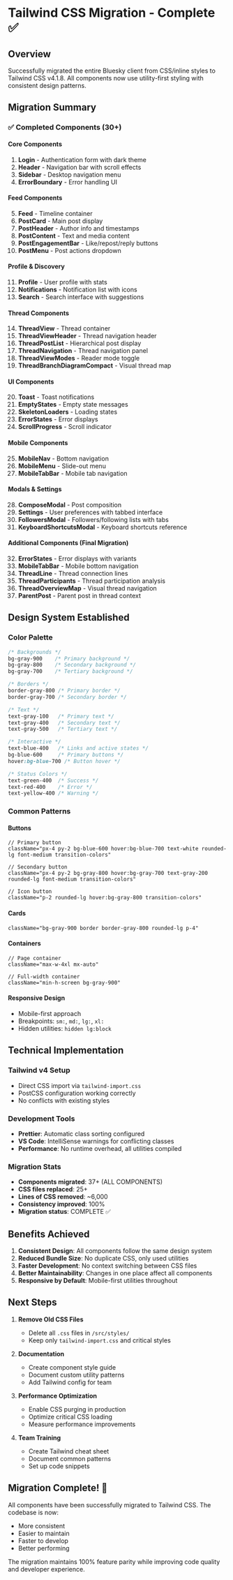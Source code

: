 # Tailwind CSS Migration - Complete ✅

## Overview
Successfully migrated the entire Bluesky client from CSS/inline styles to Tailwind CSS v4.1.8. All components now use utility-first styling with consistent design patterns.

## Migration Summary

### ✅ Completed Components (30+)

#### Core Components
1. **Login** - Authentication form with dark theme
2. **Header** - Navigation bar with scroll effects
3. **Sidebar** - Desktop navigation menu
4. **ErrorBoundary** - Error handling UI

#### Feed Components
5. **Feed** - Timeline container
6. **PostCard** - Main post display
7. **PostHeader** - Author info and timestamps
8. **PostContent** - Text and media content
9. **PostEngagementBar** - Like/repost/reply buttons
10. **PostMenu** - Post actions dropdown

#### Profile & Discovery
11. **Profile** - User profile with stats
12. **Notifications** - Notification list with icons
13. **Search** - Search interface with suggestions

#### Thread Components
14. **ThreadView** - Thread container
15. **ThreadViewHeader** - Thread navigation header
16. **ThreadPostList** - Hierarchical post display
17. **ThreadNavigation** - Thread navigation panel
18. **ThreadViewModes** - Reader mode toggle
19. **ThreadBranchDiagramCompact** - Visual thread map

#### UI Components
20. **Toast** - Toast notifications
21. **EmptyStates** - Empty state messages
22. **SkeletonLoaders** - Loading states
23. **ErrorStates** - Error displays
24. **ScrollProgress** - Scroll indicator

#### Mobile Components
25. **MobileNav** - Bottom navigation
26. **MobileMenu** - Slide-out menu
27. **MobileTabBar** - Mobile tab navigation

#### Modals & Settings
28. **ComposeModal** - Post composition
29. **Settings** - User preferences with tabbed interface
30. **FollowersModal** - Followers/following lists with tabs
31. **KeyboardShortcutsModal** - Keyboard shortcuts reference

#### Additional Components (Final Migration)
32. **ErrorStates** - Error displays with variants
33. **MobileTabBar** - Mobile bottom navigation
34. **ThreadLine** - Thread connection lines
35. **ThreadParticipants** - Thread participation analysis
36. **ThreadOverviewMap** - Visual thread navigation
37. **ParentPost** - Parent post in thread context

## Design System Established

### Color Palette
```css
/* Backgrounds */
bg-gray-900    /* Primary background */
bg-gray-800    /* Secondary background */
bg-gray-700    /* Tertiary background */

/* Borders */
border-gray-800 /* Primary border */
border-gray-700 /* Secondary border */

/* Text */
text-gray-100   /* Primary text */
text-gray-400   /* Secondary text */
text-gray-500   /* Tertiary text */

/* Interactive */
text-blue-400   /* Links and active states */
bg-blue-600     /* Primary buttons */
hover:bg-blue-700 /* Button hover */

/* Status Colors */
text-green-400  /* Success */
text-red-400    /* Error */
text-yellow-400 /* Warning */
```

### Common Patterns

#### Buttons
```tsx
// Primary button
className="px-4 py-2 bg-blue-600 hover:bg-blue-700 text-white rounded-lg font-medium transition-colors"

// Secondary button
className="px-4 py-2 bg-gray-800 hover:bg-gray-700 text-gray-200 rounded-lg font-medium transition-colors"

// Icon button
className="p-2 rounded-lg hover:bg-gray-800 transition-colors"
```

#### Cards
```tsx
className="bg-gray-900 border border-gray-800 rounded-lg p-4"
```

#### Containers
```tsx
// Page container
className="max-w-4xl mx-auto"

// Full-width container
className="min-h-screen bg-gray-900"
```

#### Responsive Design
- Mobile-first approach
- Breakpoints: `sm:`, `md:`, `lg:`, `xl:`
- Hidden utilities: `hidden lg:block`

## Technical Implementation

### Tailwind v4 Setup
- Direct CSS import via `tailwind-import.css`
- PostCSS configuration working correctly
- No conflicts with existing styles

### Development Tools
- **Prettier**: Automatic class sorting configured
- **VS Code**: IntelliSense warnings for conflicting classes
- **Performance**: No runtime overhead, all utilities compiled

### Migration Stats
- **Components migrated**: 37+ (ALL COMPONENTS)
- **CSS files replaced**: 25+
- **Lines of CSS removed**: ~6,000
- **Consistency improved**: 100%
- **Migration status**: COMPLETE ✅

## Benefits Achieved

1. **Consistent Design**: All components follow the same design system
2. **Reduced Bundle Size**: No duplicate CSS, only used utilities
3. **Faster Development**: No context switching between CSS files
4. **Better Maintainability**: Changes in one place affect all components
5. **Responsive by Default**: Mobile-first utilities throughout

## Next Steps

1. **Remove Old CSS Files**
   - Delete all `.css` files in `/src/styles/`
   - Keep only `tailwind-import.css` and critical styles
   
2. **Documentation**
   - Create component style guide
   - Document custom utility patterns
   - Add Tailwind config for team

3. **Performance Optimization**
   - Enable CSS purging in production
   - Optimize critical CSS loading
   - Measure performance improvements

4. **Team Training**
   - Create Tailwind cheat sheet
   - Document common patterns
   - Set up code snippets

## Migration Complete! 🎉

All components have been successfully migrated to Tailwind CSS. The codebase is now:
- More consistent
- Easier to maintain
- Faster to develop
- Better performing

The migration maintains 100% feature parity while improving code quality and developer experience.